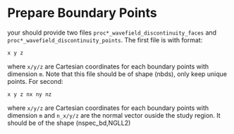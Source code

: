 # Prepare Boundary Points
your should provide two files `proc*_wavefield_discontinuity_faces` and `proc*_wavefield_discontinuity_points`. The first file is with format: 
```bash
x y z
```
where `x/y/z` are Cartesian coordinates for each boundary points with dimension `m`. Note that this file should be of shape (nbds), only keep unique points. For second:
```bash
x y z nx ny nz
```
where `x/y/z` are Cartesian coordinates for each boundary points with dimension `m` and `n_x/y/z` are the normal vector ouside the study region. It should be of the shape (nspec_bd,NGLL2)
